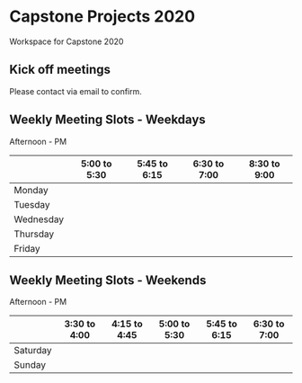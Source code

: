 # Capstone Projects 2020
Workspace for Capstone 2020

## Kick off meetings

Please contact via email to confirm.


## Weekly Meeting Slots - Weekdays
Afternoon - PM

| | 5:00 to 5:30 | 5:45 to 6:15 | 6:30 to 7:00 | 8:30 to 9:00 |
|--|--|--|--|--|
| Monday | | | | |
| Tuesday | | | | |
| Wednesday | | | | |
| Thursday | | | | |
| Friday | | | | |

## Weekly Meeting Slots - Weekends
Afternoon - PM

| | 3:30 to 4:00 | 4:15 to 4:45 | 5:00 to 5:30 | 5:45 to 6:15 | 6:30 to 7:00 |
|--|--|--|--|--|--|
| Saturday | | | | | |
| Sunday | | | | | |
